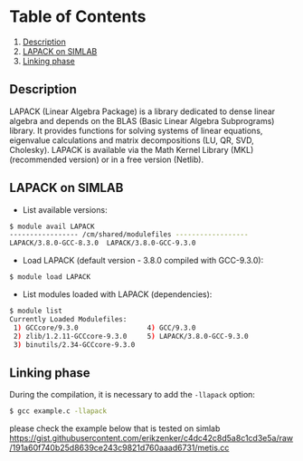 # Table of Contents
1. [Description](#1)
2. [LAPACK on SIMLAB](#2)
3. [Linking phase](#3)

## Description <a name="1"></a>

LAPACK (Linear Algebra Package) is a library dedicated to dense linear algebra and depends on the BLAS (Basic Linear Algebra Subprograms) library. It provides functions for solving systems of linear equations, eigenvalue calculations and matrix decompositions (LU, QR, SVD, Cholesky). LAPACK is available via the Math Kernel Library (MKL) (recommended version) or in a free version (Netlib).

## LAPACK on SIMLAB <a name="2"></a>

- List available versions:
```sh
$ module avail LAPACK
----------------- /cm/shared/modulefiles ------------------
LAPACK/3.8.0-GCC-8.3.0  LAPACK/3.8.0-GCC-9.3.0  
```
- Load LAPACK (default version - 3.8.0 compiled with GCC-9.3.0):
```sh
$ module load LAPACK
```
- List modules loaded with LAPACK (dependencies):
```sh
$ module list
Currently Loaded Modulefiles:
 1) GCCcore/9.3.0                 4) GCC/9.3.0               
 2) zlib/1.2.11-GCCcore-9.3.0     5) LAPACK/3.8.0-GCC-9.3.0  
 3) binutils/2.34-GCCcore-9.3.0  
```

## Linking phase <a name="3"></a>
During the compilation, it is necessary to add the `-llapack` option: 

```sh
$ gcc example.c -llapack
```
please check the example below that is tested on simlab
https://gist.githubusercontent.com/erikzenker/c4dc42c8d5a8c1cd3e5a/raw/191a60f740b25d8639ce243c9821d760aaad6731/metis.cc
